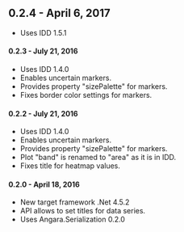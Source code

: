 ## 0.2.4 - April 6, 2017

* Uses IDD 1.5.1

#### 0.2.3 - July 21, 2016

* Uses IDD 1.4.0
* Enables uncertain markers.
* Provides property "sizePalette" for markers.
* Fixes border color settings for markers.

#### 0.2.2 - July 21, 2016

* Uses IDD 1.4.0
* Enables uncertain markers.
* Provides property "sizePalette" for markers.
* Plot "band" is renamed to "area" as it is in IDD.
* Fixes title for heatmap values.

#### 0.2.0 - April 18, 2016

* New target framework .Net 4.5.2
* API allows to set titles for data series.
* Uses Angara.Serialization 0.2.0
